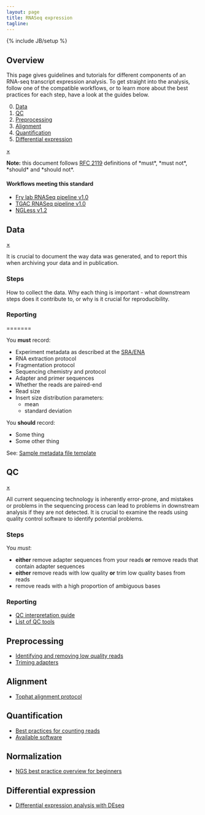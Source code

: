 ```yaml
---
layout: page
title: RNASeq expression
tagline:
---
```

{% include JB/setup %}

## Overview

This page gives guidelines and tutorials for different components of an RNA-seq transcript expression analysis. To get straight into the analysis, follow one of the compatible workflows, or to learn more about the best practices for each step, have a look at the guides below.

0. [Data](#data)
1. [QC](#qc)
2. [Preprocessing](#preprocessing)
3. [Alignment](#alignment)
4. [Quantification](#quantification)
5. [Differential expression](#differential-expression)


<div class="alert-message warning block-message">
  <a class="close" href="#">×</a>
  <p><strong>Note:</strong> this document follows <a href="https://www.ietf.org/rfc/rfc2119.txt">RFC 2119</a> definitions of *must*, *must not*, *should* and *should not*.</p>
</div>

#### Workflows meeting this standard

- [Fry lab RNASeq pipeline v1.0](http://blahah.net/orb14_bestpractice/workflows/rnaseq_expression/frylab_v1.0.html)
- [TGAC RNASeq pipeline v1.0]()
- [NGLess v1.2](workflows/rnaseq_expression/ngless_1.2.html)

## Data

<div class="alert-message block-message info">
  <a class="close" href="#">×</a>
  <p>It is crucial to document the way data was generated, and to report this when archiving your data and in publication.</p>
</div>

### Steps

How to collect the data. Why each thing is important - what downstream steps does it contribute to, or why is it crucial for reproducibility.

### Reporting
=======

You **must** record:

- Experiment metadata as described at the [SRA/ENA](http://www.ebi.ac.uk/ena/submit/read-submission)
- RNA extraction protocol
- Fragmentation protocol
- Sequencing chemistry and protocol
- Adapter and primer sequences
- Whether the reads are paired-end
- Read size
- Insert size distribution parameters:
  - mean
  - standard deviation

You **should** record:

- Some thing
- Some other thing

See: [Sample metadata file template]()

## QC

<div class="alert-message block-message info">
  <a class="close" href="#">×</a>
  <p>All current sequencing technology is inherently error-prone, and mistakes or problems in the sequencing process can lead to problems in downstream analysis if they are not detected. It is crucial to examine the reads using quality control software to identify potential problems.</p>
</div>

### Steps

You *must*:

- **either** remove adapter sequences from your reads **or** remove reads that contain adapter sequences
- **either** remove reads with low quality **or** trim low quality bases from reads
- remove reads with a high proportion of ambiguous bases

### Reporting

- [QC interpretation guide]()
- [List of QC tools]()


## Preprocessing

- [Identifying and removing low quality reads]()
- [Triming adapters](http://genomicsadventures.wordpress.com/2013/05/02/trimming-illumina-sequencing-adapters/)


## Alignment
- [Tophat alignment protocol](http://www.ncbi.nlm.nih.gov/pubmed/22383036)


## Quantification
- [Best practices for counting reads]()
- [Available software]()


## Normalization
- [NGS best practice overview for beginners](http://biorxiv.org/content/early/2014/06/19/006403)


## Differential expression
- [Differential expression analysis with DEseq](http://bioconductor.org/packages/release/bioc/vignettes/DESeq/inst/doc/DESeq.pdf)
